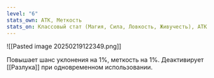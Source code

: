 ```yaml
---
level: "6"
stats_own: АТК, Меткость
stats_on: Классовый стат (Магия, Сила, Ловкость, Живучесть), АТК
---
```



![[Pasted image 20250219122349.png]]

Повышает шанс уклонения на 1%, меткость на 1%. Деактивирует [[Разлука]] при одновременном использовании.
